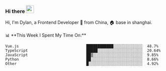 ### Hi there <img src="https://media.giphy.com/media/hvRJCLFzcasrR4ia7z/giphy.gif" width="25px">

<!-- ![visitors](https://visitor-badge.glitch.me/badge?page_id=dislfyer.dislfyer) --!>

Hi, I'm Dylan, a Frontend Developer 🚀 from China, 🏠 base in shanghai.
<br/>
<br/>

📊 **This Week I Spent My Time On:**


<!--START_SECTION:waka-->

```text
Vue.js                              ████████████░░░░░░░░░░░░░  48.7%
TypeScript                          █████░░░░░░░░░░░░░░░░░░░░  20.64%
JavaScript                          ██▒░░░░░░░░░░░░░░░░░░░░░░  9.85%
Python                              ██░░░░░░░░░░░░░░░░░░░░░░░  8.66%
Other                               █░░░░░░░░░░░░░░░░░░░░░░░░  4.92%
```

<!--END_SECTION:waka-->

<!--
**About Me:**
 -->
